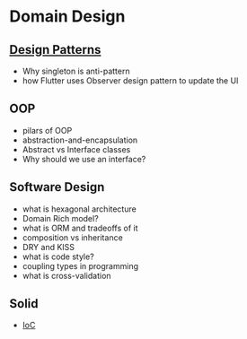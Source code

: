 # Domain Design

## [Design Patterns](https://refactoring.guru/design-patterns/catalog)

- Why singleton is anti-pattern
- how Flutter uses Observer design pattern to update the UI

## OOP

- pilars of OOP
- abstraction-and-encapsulation
- Abstract vs Interface classes
- Why should we use an interface?

## Software Design

- what is hexagonal architecture
- Domain Rich model?
- what is ORM and tradeoffs of it
- composition vs inheritance
- DRY and KISS
- what is code style?
- coupling types in programming
- what is cross-validation

## Solid

- [IoC](https://stackoverflow.com/questions/6550700/inversion-of-control-vs-dependency-injection)
